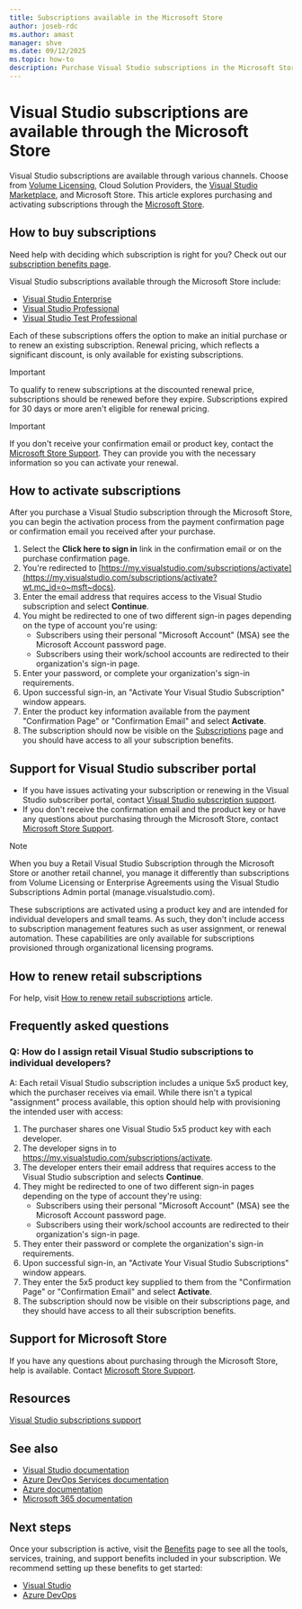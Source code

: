 ```yaml
---
title: Subscriptions available in the Microsoft Store
author: joseb-rdc
ms.author: amast
manager: shve
ms.date: 09/12/2025
ms.topic: how-to
description: Purchase Visual Studio subscriptions in the Microsoft Store and activate them in the Visual Studio subscriptions portal, and get answers to frequently asked questions.
---
```


# Visual Studio subscriptions are available through the Microsoft Store

Visual Studio subscriptions are available through various channels. Choose from [Volume Licensing](https://www.microsoft.com/licensing/default), Cloud Solution Providers, the [Visual Studio Marketplace](https://marketplace.visualstudio.com/subscriptions), and Microsoft Store. This article explores purchasing and activating subscriptions through the [Microsoft Store](https://www.microsoft.com/store/collections/visualstudio).  

## How to buy subscriptions

Need help with deciding which subscription is right for you? Check out our [subscription benefits page](https://visualstudio.microsoft.com/vs/benefits/).  

Visual Studio subscriptions available through the Microsoft Store include:
+ [Visual Studio Enterprise](https://www.microsoft.com/p/visual-studio-enterprise-subscription/dg7gmgf0dst4?activetab=pivot%3aoverviewtab)
+ [Visual Studio Professional](https://www.microsoft.com/p/visual-studio-professional-subscription/dg7gmgf0dst3?activetab=pivot%3aoverviewtab)
+ [Visual Studio Test Professional](https://www.microsoft.com/p/visual-studio-test-professional-subscription/dg7gmgf0dst6?activetab=pivot%3aoverviewtab)

Each of these subscriptions offers the option to make an initial purchase or to renew an existing subscription. Renewal pricing, which reflects a significant discount, is only available for existing subscriptions. 

> [!IMPORTANT]
> To qualify to renew subscriptions at the discounted renewal price, subscriptions should be renewed before they expire. Subscriptions expired for 30 days or more aren't eligible for renewal pricing.

> [!IMPORTANT]
> If you don't receive your confirmation email or product key, contact the [Microsoft Store Support](https://support.microsoft.com/account-billing/help-with-microsoft-store-purchases-4f615f2a-6bbd-fd69-6695-ae213d63eef0). They can provide you with the necessary information so you can activate your renewal.   

## How to activate subscriptions

After you purchase a Visual Studio subscription through the Microsoft Store, you can begin the activation process from the payment confirmation page or confirmation email you received after your purchase.

1. Select the **Click here to sign in** link in the confirmation email or on the purchase confirmation page.
2. You're redirected to [https://my.visualstudio.com/subscriptions/activate](https://my.visualstudio.com/subscriptions/activate?wt.mc_id=o~msft~docs).
3. Enter the email address that requires access to the Visual Studio subscription and select **Continue**.
4. You might be redirected to one of two different sign-in pages depending on the type of account you're using:
    - Subscribers using their personal "Microsoft Account" (MSA) see the Microsoft Account password page.
    - Subscribers using their work/school accounts are redirected to their organization's sign-in page.
5. Enter your password, or complete your organization's sign-in requirements.
6. Upon successful sign-in, an "Activate Your Visual Studio Subscription" window appears.
7. Enter the product key information available from the payment "Confirmation Page" or "Confirmation Email" and select **Activate**.
8. The subscription should now be visible on the [Subscriptions](https://my.visualstudio.com/subscriptions?wt.mc_id=o~msft~docs) page and you should have access to all your subscription benefits.
 
## Support for Visual Studio subscriber portal

+ If you have issues activating your subscription or renewing in the Visual Studio subscriber portal, contact [Visual Studio subscription support](https://my.visualstudio.com/gethelp).
+ If you don't receive the confirmation email and the product key or have any questions about purchasing through the Microsoft Store, contact [Microsoft Store Support](https://support.microsoft.com/help/28808/microsoft-store-contact-support?ocid=MSCOMStoreFooter-ContactUs).

> [!NOTE]
> When you buy a Retail Visual Studio Subscription through the Microsoft Store or another retail channel, you manage it differently than subscriptions from Volume Licensing or Enterprise Agreements using the Visual Studio Subscriptions Admin portal (manage.visualstudio.com).
>
>These subscriptions are activated using a product key and are intended for individual developers and small teams. As such, they don't include access to subscription management features such as user assignment, or renewal automation. These capabilities are only available for subscriptions provisioned through organizational licensing programs.

## How to renew retail subscriptions

For help, visit [How to renew retail subscriptions](https://learn.microsoft.com/visualstudio/subscriptions/faq/admin/renewal-cancellation/#how-do-i-renew-visual-studio-subscriptions) article.

## Frequently asked questions

### Q: How do I assign retail Visual Studio subscriptions to individual developers?

A: Each retail Visual Studio subscription includes a unique 5x5 product key, which the purchaser receives via email. While there isn't a typical "assignment" process available, this option should help with provisioning the intended user with access:

1. The purchaser shares one Visual Studio 5x5 product key with each developer.
1. The developer signs in to https://my.visualstudio.com/subscriptions/activate. 
1. The developer enters their email address that requires access to the Visual Studio subscription and selects **Continue**.
1. They might be redirected to one of two different sign-in pages depending on the type of account they're using:
    + Subscribers using their personal "Microsoft Account" (MSA) see the Microsoft Account password page.
    + Subscribers using their work/school accounts are redirected to their organization's sign-in page.
1. They enter their password or complete the organization's sign-in requirements.
1. Upon successful sign-in, an "Activate Your Visual Studio Subscriptions" window appears.
1. They enter the 5x5 product key supplied to them from the "Confirmation Page" or "Confirmation Email" and select **Activate**.
1. The subscription should now be visible on their subscriptions page, and they should have access to all their subscription benefits.

## Support for Microsoft Store

If you have any questions about purchasing through the Microsoft Store, help is available. Contact [Microsoft Store Support](https://support.microsoft.com/help/28808/microsoft-store-contact-support?ocid=MSCOMStoreFooter-ContactUs).

## Resources

[Visual Studio subscriptions support](https://my.visualstudio.com/gethelp)

## See also

+ [Visual Studio documentation](/visualstudio/)
+ [Azure DevOps Services documentation](/azure/devops/)
+ [Azure documentation](/azure/)
+ [Microsoft 365 documentation](/microsoft-365/)

## Next steps

Once your subscription is active, visit the [Benefits](https://my.visualstudio.com/benefits?wt.mc_id=o~msft~docs) page to see all the tools, services, training, and support benefits included in your subscription. We recommend setting up these benefits to get started:
+ [Visual Studio](vs-ide-benefit.md)
+ [Azure DevOps](vs-azure-devops.md)